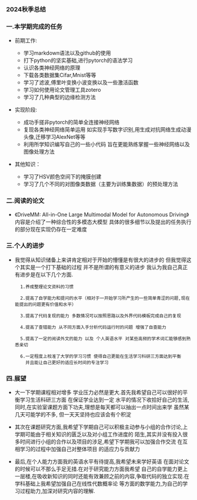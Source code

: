 ### 2024秋季总结

### 一.本学期完成的任务

* 前期工作:
    * 学习markdown语法以及github的使用
    * 打下python的坚实基础,进行pytorch的语法学习
    * 认识各类神经网络的原理
    * 下载各类数据集Cifar,Mnist等等
    * 学习了滤波,傅里叶变换小波变换以及一些激活函数
    * 学习如何使用论文管理工具zotero
    * 学习了几种典型的边缘检测方法
    

* 实现阶段:
    * 成功手搓非pytorch的简单全连接神经网络
    * 复现各类神经网络简单运用 如实现手写数字识别,用生成对抗网络生成动漫头像,迁移学习AlexNet等等
    * 利用所学知识编写自己的一些小代码 旨在更能熟练掌握一些神经网络以及图像处理方法



* 其他知识：
    * 学习了HSV颜色空间下的掩膜创建
    * 学习了几个不同的对图像类数据（主要为训练集数据）的预处理方法

### 二.阅读的论文
* 《DriveMM: All-in-One Large Multimodal Model for Autonomous Driving》 
   内容是介绍了一种综合性的多模态大模型  具体的很多细节以及提出的任务执行的部分现在实现仍存在一定难度


### 三.个人的进步
* 我觉得从知识储备上来讲肯定相对于开始的懵懂是有很大的进步的 但我觉得这个其实是一个打下基础的过程
  并不是所谓的有意义的进步 我认为我自己真正有进步是在以下几个方面.
        
        1.养成整理论文资料的习惯

        2.提高了自学能力和提问的水平（相对于一开始学习所产生的一些简单青涩的问题,现在能提出的问题更有价值和水平）
        
        3.提高了代码复现的能力 多数情况可以按照思路以及外界代码模板完成自己的复现 

        4.提高了查错能力 从不同方面入手分析代码运行时的问题 增强了自查能力

        5.提高了一定的阅读外文的能力 以及 个人英语水平 对某些高频的学术词汇能够感到熟悉亲切

        6.一定程度上校准了大学的学习习惯 使得自己更能在生活学习科研三方面达到平衡 
          并且能让自己更好的适应长时间的专注学习


### 四.展望

* 大一下学期课程相对增多 学业压力必然是更大.首先我希望自己可以很好的平衡学习生活科研三方面 在保证学业达到一定
水平的情况下收拾好自己的生活,同时,在实验室课题方面下功夫,理想是每天都可以抽出一点时间出来学 虽然某几天可能学的不多,
但一天天坚持也应该会有个积淀


* 其次在课题研究方面,我希望下学期自己可以积极主动参与小组的合作讨论,上学期可能由于相关知识的匮乏以及对小组工作进度的
陌生,其实并没有投入很多时间进行小组的合作以及项目的涉足,希望下学期我可以加强合作交流 在互相学习的过程中加强自己对整体项目
的适应力与贡献力


* 最后,在个人能力方面我的英语水平有待提高,我希望未来学好英语 在面对论文的时候可以不那么手足无措.在对于研究能力方面我希望
自己的自学能力更上一层楼,在吸收新知识的同时还能有效兼顾之前的内容,争取代码的独立实现.在学科基础上我希望加强自己在线性代数概率论
等方面的数学能力,为自己的学习过程助力,加深对研究内容的理解.